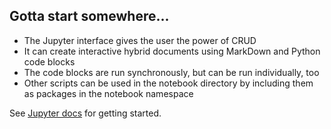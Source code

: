 ## Gotta start somewhere...

* The Jupyter interface gives the user the power of CRUD
* It can create interactive hybrid documents using MarkDown and Python code blocks
* The code blocks are run synchronously, but can be run individually, too
* Other scripts can be used in the notebook directory by including them as packages in the notebook namespace

See [Jupyter docs](https://docs.jupyter.org/en/latest/) for getting started.